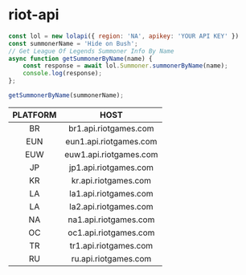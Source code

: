 # riot-api

```javascript
const lol = new lolapi({ region: 'NA', apikey: 'YOUR API KEY' })
const summonerName = 'Hide on Bush';
// Get League Of Legends Summoner Info By Name
async function getSummonerByName(name) {
    const response = await lol.Summoner.summonerByName(name);
    console.log(response);
};

getSummonerByName(summonerName);

```


| PLATFORM  | HOST |
|  :---: |  :---: |
| BR  | br1.api.riotgames.com  |
| EUN  | eun1.api.riotgames.com  |
| EUW	| euw1.api.riotgames.com  |
| JP	| jp1.api.riotgames.com  |
| KR	| kr.api.riotgames.com  |
| LA	| la1.api.riotgames.com  |
| LA	| la2.api.riotgames.com  |
| NA	| na1.api.riotgames.com  |
| OC	| oc1.api.riotgames.com  |
| TR	| tr1.api.riotgames.com  |
| RU	| ru.api.riotgames.com  |